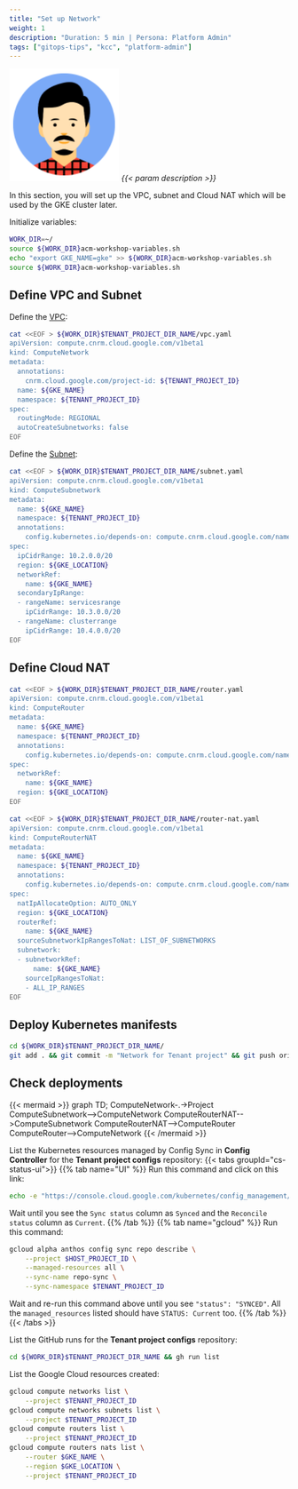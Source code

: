 ```yaml
---
title: "Set up Network"
weight: 1
description: "Duration: 5 min | Persona: Platform Admin"
tags: ["gitops-tips", "kcc", "platform-admin"]
---
```

![Platform Admin](/images/platform-admin.png)
_{{< param description >}}_

In this section, you will set up the VPC, subnet and Cloud NAT which will be used by the GKE cluster later.

Initialize variables:
```Bash
WORK_DIR=~/
source ${WORK_DIR}acm-workshop-variables.sh
echo "export GKE_NAME=gke" >> ${WORK_DIR}acm-workshop-variables.sh
source ${WORK_DIR}acm-workshop-variables.sh
```

## Define VPC and Subnet

Define the [VPC](https://cloud.google.com/config-connector/docs/reference/resource-docs/compute/computenetwork):
```Bash
cat <<EOF > ${WORK_DIR}$TENANT_PROJECT_DIR_NAME/vpc.yaml
apiVersion: compute.cnrm.cloud.google.com/v1beta1
kind: ComputeNetwork
metadata:
  annotations:
    cnrm.cloud.google.com/project-id: ${TENANT_PROJECT_ID}
  name: ${GKE_NAME}
  namespace: ${TENANT_PROJECT_ID}
spec:
  routingMode: REGIONAL
  autoCreateSubnetworks: false
EOF
```

Define the [Subnet](https://cloud.google.com/config-connector/docs/reference/resource-docs/compute/computesubnetwork):
```Bash
cat <<EOF > ${WORK_DIR}$TENANT_PROJECT_DIR_NAME/subnet.yaml
apiVersion: compute.cnrm.cloud.google.com/v1beta1
kind: ComputeSubnetwork
metadata:
  name: ${GKE_NAME}
  namespace: ${TENANT_PROJECT_ID}
  annotations:
    config.kubernetes.io/depends-on: compute.cnrm.cloud.google.com/namespaces/${TENANT_PROJECT_ID}/ComputeNetwork/${GKE_NAME}
spec:
  ipCidrRange: 10.2.0.0/20
  region: ${GKE_LOCATION}
  networkRef:
    name: ${GKE_NAME}
  secondaryIpRange:
  - rangeName: servicesrange
    ipCidrRange: 10.3.0.0/20
  - rangeName: clusterrange
    ipCidrRange: 10.4.0.0/20
EOF
```

## Define Cloud NAT

```Bash
cat <<EOF > ${WORK_DIR}$TENANT_PROJECT_DIR_NAME/router.yaml
apiVersion: compute.cnrm.cloud.google.com/v1beta1
kind: ComputeRouter
metadata:
  name: ${GKE_NAME}
  namespace: ${TENANT_PROJECT_ID}
  annotations:
    config.kubernetes.io/depends-on: compute.cnrm.cloud.google.com/namespaces/${TENANT_PROJECT_ID}/ComputeNetwork/${GKE_NAME}
spec:
  networkRef:
    name: ${GKE_NAME}
  region: ${GKE_LOCATION}
EOF
```

```Bash
cat <<EOF > ${WORK_DIR}$TENANT_PROJECT_DIR_NAME/router-nat.yaml
apiVersion: compute.cnrm.cloud.google.com/v1beta1
kind: ComputeRouterNAT
metadata:
  name: ${GKE_NAME}
  namespace: ${TENANT_PROJECT_ID}
  annotations:
    config.kubernetes.io/depends-on: compute.cnrm.cloud.google.com/namespaces/${TENANT_PROJECT_ID}/ComputeSubnetwork/${GKE_NAME},compute.cnrm.cloud.google.com/namespaces/${TENANT_PROJECT_ID}/ComputeRouter/${GKE_NAME}
spec:
  natIpAllocateOption: AUTO_ONLY
  region: ${GKE_LOCATION}
  routerRef:
    name: ${GKE_NAME}
  sourceSubnetworkIpRangesToNat: LIST_OF_SUBNETWORKS
  subnetwork:
  - subnetworkRef:
      name: ${GKE_NAME}
    sourceIpRangesToNat:
    - ALL_IP_RANGES
EOF
```

## Deploy Kubernetes manifests

```Bash
cd ${WORK_DIR}$TENANT_PROJECT_DIR_NAME/
git add . && git commit -m "Network for Tenant project" && git push origin main
```

## Check deployments

{{< mermaid >}}
graph TD;
  ComputeNetwork-.->Project
  ComputeSubnetwork-->ComputeNetwork
  ComputeRouterNAT-->ComputeSubnetwork
  ComputeRouterNAT-->ComputeRouter
  ComputeRouter-->ComputeNetwork
{{< /mermaid >}}

List the Kubernetes resources managed by Config Sync in **Config Controller** for the **Tenant project configs** repository:
{{< tabs groupId="cs-status-ui">}}
{{% tab name="UI" %}}
Run this command and click on this link:
```Bash
echo -e "https://console.cloud.google.com/kubernetes/config_management/packages?project=${HOST_PROJECT_ID}"
```
Wait until you see the `Sync status` column as `Synced` and the `Reconcile status` column as `Current`.
{{% /tab %}}
{{% tab name="gcloud" %}}
Run this command:
```Bash
gcloud alpha anthos config sync repo describe \
    --project $HOST_PROJECT_ID \
    --managed-resources all \
    --sync-name repo-sync \
    --sync-namespace $TENANT_PROJECT_ID
```
Wait and re-run this command above until you see `"status": "SYNCED"`. All the `managed_resources` listed should have `STATUS: Current` too.
{{% /tab %}}
{{< /tabs >}}

List the GitHub runs for the **Tenant project configs** repository:
```Bash
cd ${WORK_DIR}$TENANT_PROJECT_DIR_NAME && gh run list
```

List the Google Cloud resources created:
```Bash
gcloud compute networks list \
    --project $TENANT_PROJECT_ID
gcloud compute networks subnets list \
    --project $TENANT_PROJECT_ID
gcloud compute routers list \
    --project $TENANT_PROJECT_ID
gcloud compute routers nats list \
    --router $GKE_NAME \
    --region $GKE_LOCATION \
    --project $TENANT_PROJECT_ID
```